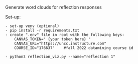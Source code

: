 Generate word clouds for reflection responses

Set-up:

	- set-up venv (optional)
	- pip install -r requirements.txt
	- create ".env" file in root with the following keys:
		CANVAS_TOKEN=" {your token here} "
		CANVAS_URL="https://uncc.instructure.com"
		COURSE_ID="176637"    #fall 2022 datamining course id

	- python3 reflection_viz.py --name="reflection 1"
